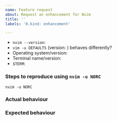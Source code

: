 ```yaml
---
name: Feature request
about: Request an enhancement for Nvim
title: ''
labels: '0.kind: enhancement'

---
```


<!-- Before reporting: search existing issues and check the FAQ. -->

- `nvim --version`:
- `vim -u DEFAULTS` (version: ) behaves differently?
- Operating system/version:
- Terminal name/version:
- `$TERM`:

### Steps to reproduce using `nvim -u NORC`

```
nvim -u NORC

```

### Actual behaviour

### Expected behaviour


